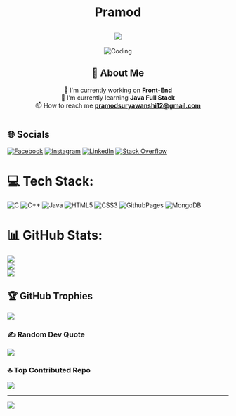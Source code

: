 <div align="center">
  <h1 align="center"> Pramod </h1>
  <h2><img src="https://readme-typing-svg.herokuapp.com/?font=Righteous&size=30&center=true&vCenter=true&duration=3000&lines=(Java+Full+Stack+Developer);" /></h2>
  <img src="https://devtechnosys.com/insights/wp-content/uploads/2021/07/full-stack-development.gif" alt="Coding" />
  <h2> 💫 About Me </h2>
  <p> 🔭 I'm currently working on <b>Front-End</b> <br/> 🌱 I’m currently learning <b>Java Full Stack</b> <br/> 📫 How to reach me <b><a href="mailto: pramodsuryawanshi12@gmail.com"> pramodsuryawanshi12@gmail.com </a></b></p> 
</div>

# <h2>🌐 Socials </h2>
[![Facebook](https://img.shields.io/badge/Facebook-%231877F2.svg?logo=Facebook&logoColor=white)](https://facebook.com/pramod.suryawanshi.376/) 
[![Instagram](https://img.shields.io/badge/Instagram-%23E4405F.svg?logo=Instagram&logoColor=white)](https://instagram.com/) 
[![LinkedIn](https://img.shields.io/badge/LinkedIn-%230077B5.svg?logo=linkedin&logoColor=white)](https://linkedin.com/in/) 
[![Stack Overflow](https://img.shields.io/badge/-Stackoverflow-FE7A16?logo=stack-overflow&logoColor=white)](https://stackoverflow.com/users/) 

# 💻 Tech Stack:
![C](https://img.shields.io/badge/c-%2300599C.svg?style=for-the-badge&logo=c&logoColor=white) ![C++](https://img.shields.io/badge/c++-%2300599C.svg?style=for-the-badge&logo=c%2B%2B&logoColor=white) ![Java](https://img.shields.io/badge/java-%23ED8B00.svg?style=for-the-badge&logo=openjdk&logoColor=white) ![HTML5](https://img.shields.io/badge/html5-%23E34F26.svg?style=for-the-badge&logo=html5&logoColor=white) ![CSS3](https://img.shields.io/badge/css3-%231572B6.svg?style=for-the-badge&logo=css3&logoColor=white) ![GithubPages](https://img.shields.io/badge/github%20pages-121013?style=for-the-badge&logo=github&logoColor=white) ![MongoDB](https://img.shields.io/badge/MongoDB-%234ea94b.svg?style=for-the-badge&logo=mongodb&logoColor=white)
# 📊 GitHub Stats:
![](https://github-readme-stats.vercel.app/api?username=PramodSurywanshi&theme=dark&hide_border=false&include_all_commits=true&count_private=true)<br/>
![](https://github-readme-streak-stats.herokuapp.com/?user=PramodSurywanshi&theme=dark&hide_border=false)<br/>
![](https://github-readme-stats.vercel.app/api/top-langs/?username=PramodSurywanshi&theme=dark&hide_border=false&include_all_commits=true&count_private=true&layout=compact)

## 🏆 GitHub Trophies
![](https://github-profile-trophy.vercel.app/?username=PramodSurywanshi&theme=radical&no-frame=false&no-bg=false&margin-w=4)

### ✍️ Random Dev Quote
![](https://quotes-github-readme.vercel.app/api?type=horizontal&theme=radical)

### 🔝 Top Contributed Repo
![](https://github-contributor-stats.vercel.app/api?username=PramodSurywanshi&limit=5&theme=dark&combine_all_yearly_contributions=true)

---
[![](https://visitcount.itsvg.in/api?id=PramodSurywanshi&icon=0&color=0)](https://visitcount.itsvg.in)

<!-- Proudly created with GPRM ( https://gprm.itsvg.in ) -->
